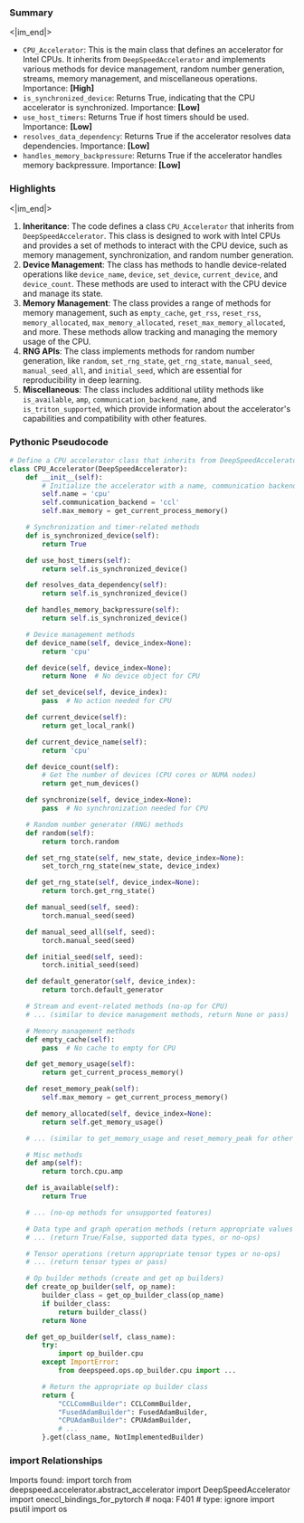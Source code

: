 

### Summary

<|im_end|>

* `CPU_Accelerator`: This is the main class that defines an accelerator for Intel CPUs. It inherits from `DeepSpeedAccelerator` and implements various methods for device management, random number generation, streams, memory management, and miscellaneous operations. Importance: **[High]**
* `is_synchronized_device`: Returns True, indicating that the CPU accelerator is synchronized. Importance: **[Low]**
* `use_host_timers`: Returns True if host timers should be used. Importance: **[Low]**
* `resolves_data_dependency`: Returns True if the accelerator resolves data dependencies. Importance: **[Low]**
* `handles_memory_backpressure`: Returns True if the accelerator handles memory backpressure. Importance: **[Low]**

### Highlights

<|im_end|>

1. **Inheritance**: The code defines a class `CPU_Accelerator` that inherits from `DeepSpeedAccelerator`. This class is designed to work with Intel CPUs and provides a set of methods to interact with the CPU device, such as memory management, synchronization, and random number generation.
2. **Device Management**: The class has methods to handle device-related operations like `device_name`, `device`, `set_device`, `current_device`, and `device_count`. These methods are used to interact with the CPU device and manage its state.
3. **Memory Management**: The class provides a range of methods for memory management, such as `empty_cache`, `get_rss`, `reset_rss`, `memory_allocated`, `max_memory_allocated`, `reset_max_memory_allocated`, and more. These methods allow tracking and managing the memory usage of the CPU.
4. **RNG APIs**: The class implements methods for random number generation, like `random`, `set_rng_state`, `get_rng_state`, `manual_seed`, `manual_seed_all`, and `initial_seed`, which are essential for reproducibility in deep learning.
5. **Miscellaneous**: The class includes additional utility methods like `is_available`, `amp`, `communication_backend_name`, and `is_triton_supported`, which provide information about the accelerator's capabilities and compatibility with other features.

### Pythonic Pseudocode

```python
# Define a CPU accelerator class that inherits from DeepSpeedAccelerator
class CPU_Accelerator(DeepSpeedAccelerator):
    def __init__(self):
        # Initialize the accelerator with a name, communication backend, and max memory
        self.name = 'cpu'
        self.communication_backend = 'ccl'
        self.max_memory = get_current_process_memory()

    # Synchronization and timer-related methods
    def is_synchronized_device(self):
        return True

    def use_host_timers(self):
        return self.is_synchronized_device()

    def resolves_data_dependency(self):
        return self.is_synchronized_device()

    def handles_memory_backpressure(self):
        return self.is_synchronized_device()

    # Device management methods
    def device_name(self, device_index=None):
        return 'cpu'

    def device(self, device_index=None):
        return None  # No device object for CPU

    def set_device(self, device_index):
        pass  # No action needed for CPU

    def current_device(self):
        return get_local_rank()

    def current_device_name(self):
        return 'cpu'

    def device_count(self):
        # Get the number of devices (CPU cores or NUMA nodes)
        return get_num_devices()

    def synchronize(self, device_index=None):
        pass  # No synchronization needed for CPU

    # Random number generator (RNG) methods
    def random(self):
        return torch.random

    def set_rng_state(self, new_state, device_index=None):
        set_torch_rng_state(new_state, device_index)

    def get_rng_state(self, device_index=None):
        return torch.get_rng_state()

    def manual_seed(self, seed):
        torch.manual_seed(seed)

    def manual_seed_all(self, seed):
        torch.manual_seed(seed)

    def initial_seed(self, seed):
        torch.initial_seed(seed)

    def default_generator(self, device_index):
        return torch.default_generator

    # Stream and event-related methods (no-op for CPU)
    # ... (similar to device management methods, return None or pass)

    # Memory management methods
    def empty_cache(self):
        pass  # No cache to empty for CPU

    def get_memory_usage(self):
        return get_current_process_memory()

    def reset_memory_peak(self):
        self.max_memory = get_current_process_memory()

    def memory_allocated(self, device_index=None):
        return self.get_memory_usage()

    # ... (similar to get_memory_usage and reset_memory_peak for other memory stats)

    # Misc methods
    def amp(self):
        return torch.cpu.amp

    def is_available(self):
        return True

    # ... (no-op methods for unsupported features)

    # Data type and graph operation methods (return appropriate values or no-ops)
    # ... (return True/False, supported data types, or no-ops)

    # Tensor operations (return appropriate tensor types or no-ops)
    # ... (return tensor types or pass)

    # Op builder methods (create and get op builders)
    def create_op_builder(self, op_name):
        builder_class = get_op_builder_class(op_name)
        if builder_class:
            return builder_class()
        return None

    def get_op_builder(self, class_name):
        try:
            import op_builder.cpu
        except ImportError:
            from deepspeed.ops.op_builder.cpu import ...

        # Return the appropriate op builder class
        return {
            "CCLCommBuilder": CCLCommBuilder,
            "FusedAdamBuilder": FusedAdamBuilder,
            "CPUAdamBuilder": CPUAdamBuilder,
            # ...
        }.get(class_name, NotImplementedBuilder)
```


### import Relationships

Imports found:
import torch
from deepspeed.accelerator.abstract_accelerator import DeepSpeedAccelerator
import oneccl_bindings_for_pytorch  # noqa: F401 # type: ignore
import psutil
import os